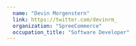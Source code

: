 ```yaml
---
  name: "Devin Morgenstern"
  link: https://twitter.com/devinrm_
  organization: "SpreeCommerce"
  occupation_title: "Software Developer"
---
```

